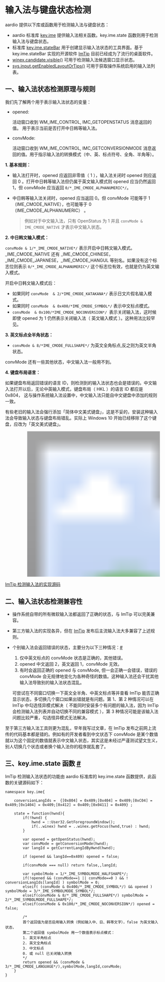 # 输入法与键盘状态检测

aardio 提供以下库或函数用于检测输入法与键盘状态：

- aardio 标准库 [key.ime](../../../library-reference/key/ime.md) 提供输入法相关函数。key.ime.state 函数则用于检测输入法与键盘状态。
- 标准库 [key.ime.stateBar](ime.stateBar.md) 用于创建显示输入法状态的工具界面。基于  key.ime.stateBar 实现的开源软件 [ImTip](https://imtip.aardio.com)  目前已经成为了流行的桌面软件。
- [winex.candidate.visible()](../../../library-reference/winex/candidate.md) 可用于检测输入法候选窗口显示状态。
- [sys.input.getEnabledLayoutOrTips()](../../../library-reference/sys/input.md) 可用于获取操作系统启用的输入法列表。


## 一、输入法状态检测原理与规则

我们先了解两个用于表示输入法状态的变量：  

- opened: 

	活动窗口收到 WM_IME_CONTROL, IMC_GETOPENSTATUS 消息返回的值。 用于表示当前是否打开中日韩等输入法。  
- convMode: 

	活动窗口收到 WM_IME_CONTROL, IMC_GETCONVERSIONMODE 消息返回的值。用于指示输入法的转换模式（中、英、标点符号、全角、半角等）。


**1. 基本规则：**

- 输入法打开时，opened 应返回非零值（ 1 ），输入法关闭时 opened 则应返回 0 。打开中日韩等输入法但仍属于英文输入模式则 opened 应当仍然返回 1，但 convMode 应当返回 `0/*_IME_CMODE_ALPHANUMERIC*/`。
- 中日韩等输入法关闭时，opened 应当返回 0。但 convMode 可能等于 1（IME_CMODE_NATIVE），也可能等于 0（IME_CMODE_ALPHANUMERIC） 。

	> 例如对于中文输入法，只有 OpenStatus 为 1 并且 `convMode & IME_CMODE_NATIVE` 才表示中文输入状态。

**2. 中日韩文输入模式：**

`convMode & 1/*_IME_CMODE_NATIVE*/` 表示开启中日韩文输入模式。_IME_CMODE_NATIVE 还有 _IME_CMODE_CHINESE，_IME_CMODE_JAPANESE，_IME_CMODE_HANGUL 等别名。如果没有这个标志位则表示 `0/*_IME_CMODE_ALPHANUMERIC*/` 这个标志位有效，也就是仍为英文输入模式。

开启中日韩文输入模式后：

- 如果同时 `convMode  & 2/*IME_CMODE_KATAKANA*/` 表示日文片假名输入模式。
- 如果同时 `convMode  & 0x400/*IME_CMODE_SYMBOL*/` 表示中文标点模式。
- `convMode  & 0x100/*IME_CMODE_NOCONVERSION*/ `表示关闭输入法，这时候即使 opened 为 1 仍然表示关闭输入法（ 英文输入模式 ）。这种用法比较罕见。 

**3. 英文标点全半角状态：**
- `convMode & 8/*IME_CMODE_FULLSHAPE*/` 为英文全角标点,反之则为英文半角状态。

convMode 还有一些其他状态，中文输入法一般用不到。

**4. 键盘布局语言：**

如果键盘布局返回错误的语言 ID，则检测到的输入法状态也会是错误的。中文输入法打开以后，无论中英输入模式，键盘布局（ HKL ）的语言 ID 都应是 0x804， 这与操作系统输入法设置中，中文输入法只能自中文键盘中添加的规则一致。

有些老旧的输入法会强行添加「简体中文美式键盘」，这是不妥的，安装这种输入法会导致输入状态与键盘布局错乱。实际上 Windows 10 开始已经移除了这个键盘，应改为「英文美式键盘」。


<svg width="800" height="750">
  <image xlink:href="https://www.aardio.com/zh-cn/doc/images/imtip.svg" src="https://www.aardio.com/zh-cn/doc/images/imtip.png" width="800" height="750"/>
</svg>

[ImTip 检测输入法的实现源码](#key-ime-state)

## 二、输入法状态检测兼容性

- 操作系统自带的所有微软输入法都返回了正确的状态，与 ImTip 可以完美兼容。
- 第三方输入法的实现各异，但在 [ImTip](https://imtip.aardio.com) 发布后主流输入法大多兼容了上述规则。
- 个别输入法会返回错误的状态，主要分为以下三种情况：<a id="quirksMode" href="#quirksMode">&#x23;</a>
  1. 仅中英文标点的 convMode 状态是正确的，其他错误。
  2. opened 中文返回 2，英文返回 1，convMode 无效。
  3. 有时会返回正确的 opened 与 convMode, 但一会正确一会错误，错误的 convMode 会无规律地变化为各种奇怪的数值。这种输入法还会干扰其他输入法导致别的输入法状态混乱。 
  
  可尝试在不同窗口切换一下英文全半角、中英文标点等并查看 ImTip 能否正确显示状态，多切换几个窗口如果出错就是有问题。第 1、第 2 种情况可以在 ImTip 中勾选怪异模式解决（ 不能同时安装多个有问题的输入法，因为 ImTip 会检测输入法列表并自动切换不同的兼容模式 ），第 3 种情况可能是该输入法问题比较严重，勾选怪异模式无法解决。

至于第三方输入法工具则更为混乱，早年我写过文章，在 ImTip 发布之前网上流传的代码基本都是错的。例如有的开发者看到中文状态下 convMode 是某个数值就以为这个固定的数值就表示中文输入状态，其实这是未经过严谨测试望文生义，别人切换几个状态或者换个输入法你的程序就乱套了。

## 三、key.ime.state 函数 <a id="key-ime-state" href="#key-ime-state">&#x23;</a>


ImTip 检测输入法状态的功能由 aardio 标准库的 key.ime.state 函数提供，此函数的关键源码如下：

```aardio
namespace key.ime{
	
	conversionLangIds =  {[0x804] = 0x409;[0x404] = 0x409;[0xC04] = 0x409;[0x1404] = 0x409;[0x412] = 0x409;[0x0411] = 0x409} ;
	
	state = function(hwnd){
		if(!hwnd) {
			hwnd = ::User32.GetForegroundWindow();
			if(..winex) hwnd = ..winex.getFocus(hwnd,true) : hwnd;
		}
		
		var opened = getOpenStatus(hwnd);
		var convMode = getConversionMode(hwnd);
		var langId = getCurrentLangIdByHwnd(hwnd);
	
		if (opened && langId==0x409) opened = false;
	
		if(convMode === null) return false,,langId;
	
		var symbolMode = 1/*_IME_SYMBOLMODE_HALFSHAPE*/; 
		if(!opened && (convMode==1 || convMode==0 ) && ! conversionLangIds[langId] ) symbolMode = 0;
		elseif( (convMode & 0x400/*_IME_CMODE_SYMBOL*/) && opened ) symbolMode = 3/*_IME_SYMBOLMODE_SYMBOL*/;
		elseif(convMode & 8/*_IME_CMODE_FULLSHAPE*/) symbolMode = 2/*_IME_SYMBOLMODE_FULLSHAPE*/;
		elseif(convMode & 0x100/*_IME_CMODE_NOCONVERSION*/) opened = false;
 	
 		/*
		首个返回值为是否启用输入转换（例如输入中、日、韩等文字），false 为英文输入状态，
		第二个返回值 symbolMode 用一个数值表示标点模式：
		1. 英文半角标点
		2. 英文全角标点
		3. 中文标点
		0. 或 null 已关闭输入转换
 		*/
		return opened && (convMode & 3/*_IME_CMODE_LANGUAGE*/),symbolMode,langId,convMode;
	}		
}
```